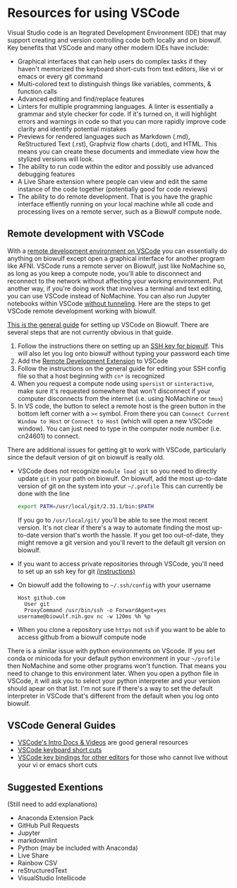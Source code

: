 # Resources for using VSCode

Visual Studio code is an Itegrated Development Environment (IDE) that may support creating and version controlling code both locally and on biowulf. Key benefits that VSCode and many other modern IDEs have include:

* Graphical interfaces that can help users do complex tasks if they haven't memorized the keyboard short-cuts from text editors, like vi or emacs or every git command
* Multi-colored text to distinguish things like variables, comments, & function calls
* Advanced editing and find/replace features
* Linters for multiple programming languages. A linter is essentially a grammar and style checker for code. If it's turned on, it will highlight errors and warnings in code so that you can more rapidly improve code clarity and identify potential mistakes
* Previews for rendered languages such as Markdown (.md), ReStructured Text (.rst), Graphviz flow charts (.dot), and HTML. This means you can create these documents and immediate view how the stylized versions will look.
* The ability to run code within the editor and possibly use advanced debugging features
* A Live Share extension where people can view and edit the same instance of the code together (potentially good for code reviews)
* The ability to do remote development. That is you have the graphic interface effiently running on your local machine while all code and processing lives on a remote server, such as a Biowulf compute node.

## Remote development with VSCode

With a [remote development environment on VSCode][remote_development] you can essentially do anything on biowulf except open a graphical interface for another program like AFNI. VSCode runs a remote server on Biowulf, just like NoMachine so, as long as you keep a compute node, you'll able to disconnect and reconnect to the network without affecting your working environment. Put another way, if you're doing work that involves a terminal and text editing, you can use VSCode instead of NoMachine. You can also run Jupyter notebooks within VSCode [without tunneling][jupyter_guide]. Here are the steps to get VSCode remote development working with biowulf.

[This is the general guide][vscode_biowulf_guide] for setting up VSCode on Biowulf. There are several steps that are not currently obvious in that guide.

1. Follow the instructions there on setting up an [SSH key for biowulf][ssh_key]. This will also let you log onto biowulf without typing your password each time
1. Add the [Remote Development Extension][remote_extension] to VSCode
1. Follow the instructions on the general guide for editing your SSH config file so that a host beginning with `cn*` is recognized
1. When you request a compute node using `spersist` or `sinteractive`, make sure it's requested somewhere that won't disconnect if your computer disconnects from the internet (i.e. using NoMachine or `tmux`)
1. In VS code, the button to select a remote host is the green button in the bottom left corner with a `><` symbol. From there you can `Connect Current Window to Host` or `Connect to Host` (which will open a new VSCode window). You can just need to type in the computer node number (i.e. cn24601) to connect.

There are additional issues for getting git to work with VSCode, particularly since the default version of git on biowulf is really old.

* VSCode does not recognize `module load git` so you need to directly update `git` in your path on biowulf. On biowulf, add the most up-to-date version of git on the system into your `~/.profile` This can currently be done with the line

    ```bash
    export PATH=/usr/local/git/2.31.1/bin:$PATH
    ```

    If you go to `/usr/local/git/` you'll be able to see the most recent version. It's not clear if there's a way to automate finding the most up-to-date version that's worth the hassle. If you get too out-of-date, they might remove a git version and you'll revert to the default git version on biowulf.  
* If you want to access private repositories through VSCode, you'll need to set up an ssh key for git [(instructions)][git_ssh]
* On biowulf add the following to `~/.ssh/config` with your username

    ```SSH Config
    Host github.com
      User git
      ProxyCommand /usr/bin/ssh -o ForwardAgent=yes username@biowulf.nih.gov nc -w 120ms %h %p
    ```

* When you clone a repository use `https` not `ssh` if you want to be able to access github from a biowulf compute node

There is a similar issue with python environments on VScode. If you set conda or minicoda for your default python environment in your `~/profile` then NoMachine and some other programs won't function. That means you need to change to this environment later. When you open a python file in VSCode, it will ask you to select your python interpreter and your version should apear on that list. I'm not sure if there's a way to set the default interpreter in VSCode that's different from the default when you log onto biowulf.

## VSCode General Guides

* [VSCode's Intro Docs & Videos][vscode_docs] are good general resources
* [VSCode keyboard short cuts][keyboard_shortcuts]
* [VSCode key bindings for other editors][keybindings] for those who cannot live without your vi or emacs short cuts

## Suggested Exentions

(Still need to add explanations)

* Anaconda Extension Pack
* GitHub Pull Requests
* Jupyter
* markdownlint
* Python (may be included with Anaconda)
* Live Share
* Rainbow CSV
* reStructuredText
* VisualStudio Intellicode

[remote_development]: <https://code.visualstudio.com/docs/remote/remote-overview>
[jupyter_guide]: <https://hpc.nih.gov/apps/jupyter.html>
[vscode_biowulf_guide]: <https://hpc.nih.gov/apps/vscode.html>
[ssh_key]: <https://hpc.nih.gov/docs/sshkeys.html>
[remote_extension]: <https://marketplace.visualstudio.com/items?itemName=ms-vscode-remote.vscode-remote-extensionpack>
[git_ssh]: <https://github.com/nimh-sfim/lab-docs/blob/main/git.md#creating-ssh-keys>
[vscode_docs]: <https://code.visualstudio.com/docs>
[keyboard_shortcuts]: <https://code.visualstudio.com/shortcuts/keyboard-shortcuts-macos.pdf>
[keybindings]: <https://code.visualstudio.com/docs/getstarted/keybindings>
